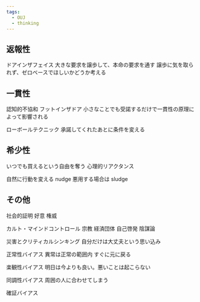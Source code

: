 ```yaml
---
tags:
  - OUJ
  - thinking
---
```

## 返報性
ドアインザフェイス
大きな要求を譲歩して、本命の要求を通す
譲歩に気を取られず、ゼロベースでほしいかどうか考える

## 一貫性
認知的不協和
フットインザドア
小さなことでも受諾するだけで一貫性の原理によって影響される

ローボールテクニック
承諾してくれたあとに条件を変える

## 希少性
いつでも買えるという自由を奪う
心理的リアクタンス

自然に行動を変える nudge
悪用する場合は sludge

## その他
社会的証明
好意
権威

カルト・マインドコントロール
宗教
経済団体
自己啓発
陰謀論

災害とクリティカルシンキング
自分だけは大丈夫という思い込み

正常性バイアス
異常は正常の範囲内
すぐに元に戻る

楽観性バイアス
明日は今よりも良い。悪いことは起こらない

同調性バイアス
周囲の人に合わせてしまう

確証バイアス

